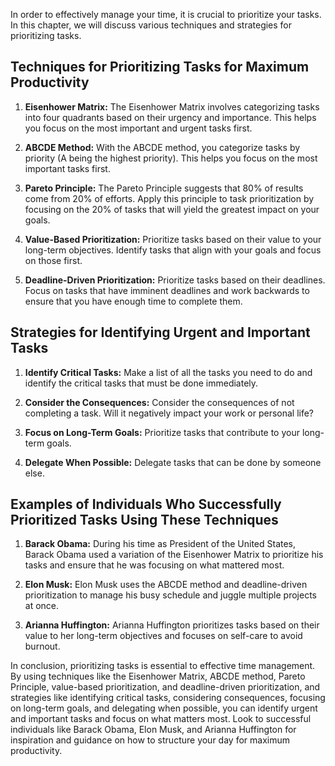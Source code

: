 
In order to effectively manage your time, it is crucial to prioritize your tasks. In this chapter, we will discuss various techniques and strategies for prioritizing tasks.

Techniques for Prioritizing Tasks for Maximum Productivity
----------------------------------------------------------

1. **Eisenhower Matrix:** The Eisenhower Matrix involves categorizing tasks into four quadrants based on their urgency and importance. This helps you focus on the most important and urgent tasks first.

2. **ABCDE Method:** With the ABCDE method, you categorize tasks by priority (A being the highest priority). This helps you focus on the most important tasks first.

3. **Pareto Principle:** The Pareto Principle suggests that 80% of results come from 20% of efforts. Apply this principle to task prioritization by focusing on the 20% of tasks that will yield the greatest impact on your goals.

4. **Value-Based Prioritization:** Prioritize tasks based on their value to your long-term objectives. Identify tasks that align with your goals and focus on those first.

5. **Deadline-Driven Prioritization:** Prioritize tasks based on their deadlines. Focus on tasks that have imminent deadlines and work backwards to ensure that you have enough time to complete them.

Strategies for Identifying Urgent and Important Tasks
-----------------------------------------------------

1. **Identify Critical Tasks:** Make a list of all the tasks you need to do and identify the critical tasks that must be done immediately.

2. **Consider the Consequences:** Consider the consequences of not completing a task. Will it negatively impact your work or personal life?

3. **Focus on Long-Term Goals:** Prioritize tasks that contribute to your long-term goals.

4. **Delegate When Possible:** Delegate tasks that can be done by someone else.

Examples of Individuals Who Successfully Prioritized Tasks Using These Techniques
---------------------------------------------------------------------------------

1. **Barack Obama:** During his time as President of the United States, Barack Obama used a variation of the Eisenhower Matrix to prioritize his tasks and ensure that he was focusing on what mattered most.

2. **Elon Musk:** Elon Musk uses the ABCDE method and deadline-driven prioritization to manage his busy schedule and juggle multiple projects at once.

3. **Arianna Huffington:** Arianna Huffington prioritizes tasks based on their value to her long-term objectives and focuses on self-care to avoid burnout.

In conclusion, prioritizing tasks is essential to effective time management. By using techniques like the Eisenhower Matrix, ABCDE method, Pareto Principle, value-based prioritization, and deadline-driven prioritization, and strategies like identifying critical tasks, considering consequences, focusing on long-term goals, and delegating when possible, you can identify urgent and important tasks and focus on what matters most. Look to successful individuals like Barack Obama, Elon Musk, and Arianna Huffington for inspiration and guidance on how to structure your day for maximum productivity.
